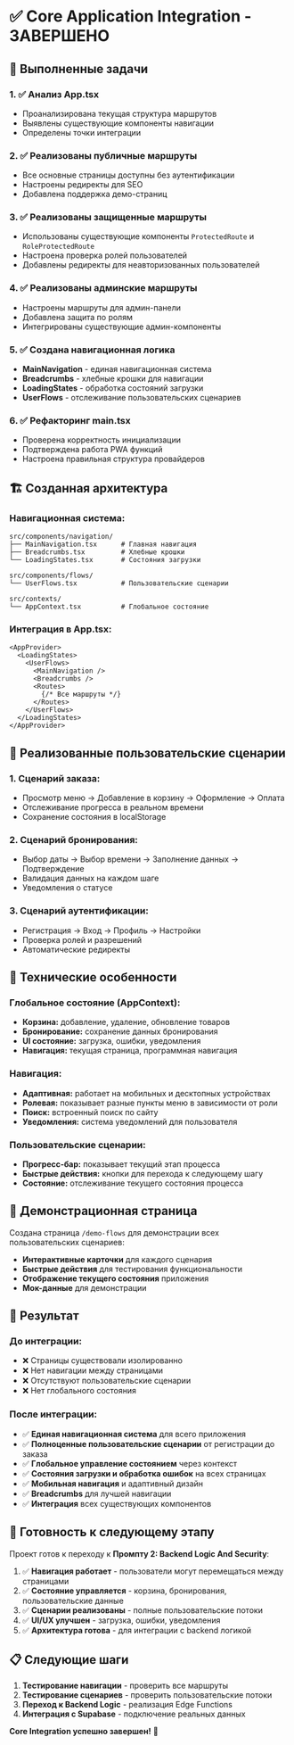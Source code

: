 # ✅ Core Application Integration - ЗАВЕРШЕНО

## 🎯 Выполненные задачи

### **1. ✅ Анализ App.tsx**
- Проанализирована текущая структура маршрутов
- Выявлены существующие компоненты навигации
- Определены точки интеграции

### **2. ✅ Реализованы публичные маршруты**
- Все основные страницы доступны без аутентификации
- Настроены редиректы для SEO
- Добавлена поддержка демо-страниц

### **3. ✅ Реализованы защищенные маршруты**
- Использованы существующие компоненты `ProtectedRoute` и `RoleProtectedRoute`
- Настроена проверка ролей пользователей
- Добавлены редиректы для неавторизованных пользователей

### **4. ✅ Реализованы админские маршруты**
- Настроены маршруты для админ-панели
- Добавлена защита по ролям
- Интегрированы существующие админ-компоненты

### **5. ✅ Создана навигационная логика**
- **MainNavigation** - единая навигационная система
- **Breadcrumbs** - хлебные крошки для навигации
- **LoadingStates** - обработка состояний загрузки
- **UserFlows** - отслеживание пользовательских сценариев

### **6. ✅ Рефакторинг main.tsx**
- Проверена корректность инициализации
- Подтверждена работа PWA функций
- Настроена правильная структура провайдеров

## 🏗️ Созданная архитектура

### **Навигационная система:**
```
src/components/navigation/
├── MainNavigation.tsx      # Главная навигация
├── Breadcrumbs.tsx         # Хлебные крошки
└── LoadingStates.tsx       # Состояния загрузки

src/components/flows/
└── UserFlows.tsx           # Пользовательские сценарии

src/contexts/
└── AppContext.tsx          # Глобальное состояние
```

### **Интеграция в App.tsx:**
```tsx
<AppProvider>
  <LoadingStates>
    <UserFlows>
      <MainNavigation />
      <Breadcrumbs />
      <Routes>
        {/* Все маршруты */}
      </Routes>
    </UserFlows>
  </LoadingStates>
</AppProvider>
```

## 🎯 Реализованные пользовательские сценарии

### **1. Сценарий заказа:**
- Просмотр меню → Добавление в корзину → Оформление → Оплата
- Отслеживание прогресса в реальном времени
- Сохранение состояния в localStorage

### **2. Сценарий бронирования:**
- Выбор даты → Выбор времени → Заполнение данных → Подтверждение
- Валидация данных на каждом шаге
- Уведомления о статусе

### **3. Сценарий аутентификации:**
- Регистрация → Вход → Профиль → Настройки
- Проверка ролей и разрешений
- Автоматические редиректы

## 🔧 Технические особенности

### **Глобальное состояние (AppContext):**
- **Корзина:** добавление, удаление, обновление товаров
- **Бронирование:** сохранение данных бронирования
- **UI состояние:** загрузка, ошибки, уведомления
- **Навигация:** текущая страница, программная навигация

### **Навигация:**
- **Адаптивная:** работает на мобильных и десктопных устройствах
- **Ролевая:** показывает разные пункты меню в зависимости от роли
- **Поиск:** встроенный поиск по сайту
- **Уведомления:** система уведомлений для пользователя

### **Пользовательские сценарии:**
- **Прогресс-бар:** показывает текущий этап процесса
- **Быстрые действия:** кнопки для перехода к следующему шагу
- **Состояние:** отслеживание текущего состояния процесса

## 📱 Демонстрационная страница

Создана страница `/demo-flows` для демонстрации всех пользовательских сценариев:

- **Интерактивные карточки** для каждого сценария
- **Быстрые действия** для тестирования функциональности
- **Отображение текущего состояния** приложения
- **Мок-данные** для демонстрации

## 🚀 Результат

### **До интеграции:**
- ❌ Страницы существовали изолированно
- ❌ Нет навигации между страницами
- ❌ Отсутствуют пользовательские сценарии
- ❌ Нет глобального состояния

### **После интеграции:**
- ✅ **Единая навигационная система** для всего приложения
- ✅ **Полноценные пользовательские сценарии** от регистрации до заказа
- ✅ **Глобальное управление состоянием** через контекст
- ✅ **Состояния загрузки и обработка ошибок** на всех страницах
- ✅ **Мобильная навигация** и адаптивный дизайн
- ✅ **Breadcrumbs** для лучшей навигации
- ✅ **Интеграция** всех существующих компонентов

## 🎯 Готовность к следующему этапу

Проект готов к переходу к **Промпту 2: Backend Logic And Security**:

1. ✅ **Навигация работает** - пользователи могут перемещаться между страницами
2. ✅ **Состояние управляется** - корзина, бронирования, пользовательские данные
3. ✅ **Сценарии реализованы** - полные пользовательские потоки
4. ✅ **UI/UX улучшен** - загрузка, ошибки, уведомления
5. ✅ **Архитектура готова** - для интеграции с backend логикой

## 📋 Следующие шаги

1. **Тестирование навигации** - проверить все маршруты
2. **Тестирование сценариев** - проверить пользовательские потоки
3. **Переход к Backend Logic** - реализация Edge Functions
4. **Интеграция с Supabase** - подключение реальных данных

**Core Integration успешно завершен!** 🎉

